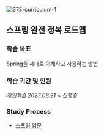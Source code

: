 ![373-curriculum-1](https://github.com/Heo-y-y/development-blog/assets/112863029/a53fb208-22d8-4cb5-b6c6-433df19b4101)
## 스프링 완전 정복 로드맵
### 학습 목표
Spring을 제대로 이해하고 사용하는 방법
### 학습 기간 및 인원
*개인학습 2023.08.21 ~ 진행중*
### Study Process
- [스프링 입문](스프링입문.md)
